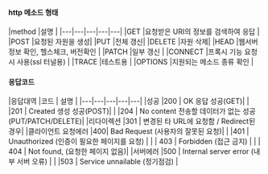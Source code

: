 
#### http 메소드 형태
|method   |설명   | 
|---|---|---|---|---|
|GET   |요청받은 URI의 정보를 검색하여 응답   | 
|POST   |요청된 자원을 생성| 
|PUT   |전체 갱신|
|DELETE   |자원 삭제|
|HEAD   |웹서버 정보 확인, 헬스체크, 버전확인   |
|PATCH   |일부 갱신   |
|CONNECT   |프록시 기능 요청시 사용(ssl 터널용)   |
|TRACE   |테스트용   |
|OPTIONS   |지원되는 메소드 종류 확인   |

#### 응답코드
|응답대역   |코드   |  설명 | 
|---|---|---|---|---|
|성공   |200 | OK 응답 성공(GET)| 
|   |201 | Created 생성 성공(POST)| 
|   |204 | No content 전송할 데이터가 없는 성공(PUT/PATCH/DELETE)|
|리다이렉션   |301 | 변경된 타 URL에 요청함 / Redirect된 경우|
|클라이언트  요청에러   |400| Bad Request (사용자의 잘못된 요청)|
| |401 | Unauthorized (인증이 필요한 페이지를 요청) |
| | 403 | Forbidden (접근 금지) |
| | 404 | Not found, (요청한 페이지 없음)|
|서버에러   |500   | Internal server error (내부 서버 오류) |
|   |503 | Service unnailable (정기점검) |

